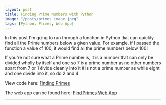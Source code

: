 ```yaml
---
layout: post
title: Finding Prime Numbers with Python
image: "/posts/primes_image.jpeg"
tags: [Python, Primes, Web App]
---
```


In this post I'm going to run through a function in Python that can quickly find all the Prime numbers below a given value.  For example, if I passed the function a value of 100, it would find all the prime numbers below 100!

If you're not sure what a Prime number is, it is a number that can only be divided wholly by itself and one so 7 is a prime number as no other numbers apart from 7 or 1 divide cleanly into it 8 is not a prime number as while eight and one divide into it, so do 2 and 4

View code here: [Finding Primes](https://github.com/ibiene-ds/finding-primes/blob/main/Finding%20Primes.ipynb)

The web app can be found here: [Find Primes Web App](https://ibiene-ds-finding-primes-primes-app-8a5ezt.streamlitapp.com/)

---

